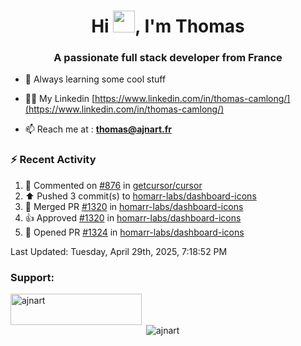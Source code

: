 <h1 align="center">Hi <img height="35px" src="https://raw.githubusercontent.com/MartinHeinz/MartinHeinz/master/wave.gif" width="35px"/>, I'm Thomas</h1>
<h3 align="center">A passionate full stack developer from France</h3>

- 🌱 Always learning some cool stuff 

- 👨‍💻 My Linkedin [https://www.linkedin.com/in/thomas-camlong/](https://www.linkedin.com/in/thomas-camlong/)

- 📫 Reach me at : **thomas@ajnart.fr**

### :zap: Recent Activity

<!--RECENT_ACTIVITY:start-->
1. 💬 Commented on [#876](https://github.com/getcursor/cursor/issues/876#issuecomment-2837987012) in [getcursor/cursor](https://github.com/getcursor/cursor)<br>
2. ⬆️ Pushed 3 commit(s) to [homarr-labs/dashboard-icons](https://github.com/homarr-labs/dashboard-icons)<br>
3. 🎉 Merged PR [#1320](https://github.com/homarr-labs/dashboard-icons/pull/1320) in [homarr-labs/dashboard-icons](https://github.com/homarr-labs/dashboard-icons)<br>
4. 👍 Approved [#1320](https://github.com/homarr-labs/dashboard-icons/pull/1320#pullrequestreview-2799491526) in [homarr-labs/dashboard-icons](https://github.com/homarr-labs/dashboard-icons)<br>
5. 💪 Opened PR [#1324](https://github.com/homarr-labs/dashboard-icons/pull/1324) in [homarr-labs/dashboard-icons](https://github.com/homarr-labs/dashboard-icons)<br>
<!--RECENT_ACTIVITY:end-->

<!--RECENT_ACTIVITY:last_update-->
Last Updated: Tuesday, April 29th, 2025, 7:18:52 PM
<!--RECENT_ACTIVITY:last_update_end-->
<h3 align="left">Support:</h3>
<p><a href="https://ko-fi.com/ajnart"> <img align="left" src="https://cdn.ko-fi.com/cdn/kofi3.png?v=3" height="50" width="210" alt="ajnart" /></a></p><br><br>

<p>&nbsp;<img align="center" src="https://github-readme-stats.vercel.app/api?username=ajnart&show_icons=true&theme=tokyonight&locale=en" alt="ajnart" /></p>
